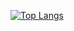[![Top Langs](https://github-readme-stats-one-bice.vercel.app/api?username=bejasc&show_icons=true&include_all_commits=true&count_private=true&role=OWNER,ORGANIZATION_MEMBER,COLLABORATOR)](https://github.com/anuraghazra/github-readme-stats)
